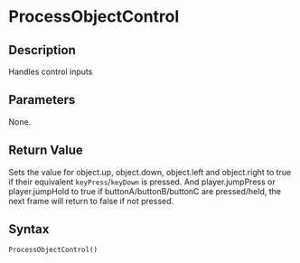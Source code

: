# ProcessObjectControl

## Description
Handles control inputs

## Parameters
None.

## Return Value
Sets the value for object.up, object.down, object.left and object.right to true if their equivalent `keyPress`/`keyDown` is pressed. And player.jumpPress or player.jumpHold to true if buttonA/buttonB/buttonC are pressed/held, the next frame will return to false if not pressed.

## Syntax
```
ProcessObjectControl()
```